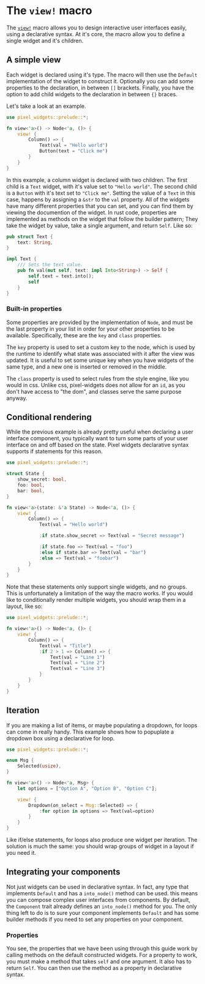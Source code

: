# The `view!` macro
The [`view!`](#macro.view) macro allows you to design interactive user interfaces easily, using a declarative syntax.
At it's core, the macro allow you to define a single widget and it's children. 

## A simple view
Each widget is declared using it's type. The macro will then use the `Default` implementation of the widget to construct it. Optionally you can add some properties to the declaration, in between `[]` brackets. Finally, you have the option to add child widgets to the declaration in between `{}` braces.

Let's take a look at an example.
```rust
use pixel_widgets::prelude::*;

fn view<'a>() -> Node<'a, ()> {
    view! {
        Column() => {
            Text(val = "Hello world")
            Button(text = "Click me")
        }
    }
}
```
In this example, a column widget is declared with two children. The first child is a `Text` widget, with it's value set to `"Hello world"`. The second child is a `Button` with it's text set to `"Click me"`.
Setting the value of a `Text` in this case, happens by assigning a `&str` to the `val` property. All of the widgets have many different properties that you can set, and you can find them by viewing the documention of the widget. In rust code, properties are implemented as methods on the widget that follow the builder pattern; They take the widget by value, take a single argument, and return `Self`. Like so:
```rust
pub struct Text {
    text: String,
}

impl Text {
    /// Sets the text value.
    pub fn val(mut self, text: impl Into<String>) -> Self {
        self.text = text.into();
        self
    }
}
```

### Built-in properties
Some properties are provided by the implementation of `Node`, and must be the last property in your list in order for your other properties to be available. Specifically, these are the `key` and `class` properties.

The `key` property is used to set a custom key to the node, which is used by the runtime to identify what state was associated with it after the view was updated. It is useful to set some unique key when you have widgets of the same type, and a new one is inserted or removed in the middle.

The `class` property is used to select rules from the style engine, like you would in css. Unlike css, pixel-widgets does not allow for an `id`, as you don't have access to "the dom", and classes serve the same purpose anyway.

## Conditional rendering
While the previous example is already pretty useful when declaring a user interface component, you typically want to turn some parts of your user interface on and off based on the state. Pixel widgets declarative syntax supports if statements for this reason. 
```rust
use pixel_widgets::prelude::*;

struct State {
    show_secret: bool,
    foo: bool,
    bar: bool,
}

fn view<'a>(state: &'a State) -> Node<'a, ()> {
    view! {
        Column() => {
            Text(val = "Hello world")

            :if state.show_secret => Text(val = "Secret message")

            :if state.foo => Text(val = "foo")
            :else if state.bar => Text(val = "bar")
            :else => Text(val = "foobar")
        }
    }
}
```
Note that these statements only support single widgets, and no groups. This is unfortunately a limitation of the way the macro works. If you would like to conditionally render multiple widgets, you should wrap them in a layout, like so:
```rust
use pixel_widgets::prelude::*;

fn view<'a>() -> Node<'a, ()> {
    view! {
        Column() => {
            Text(val = "Title")
            :if 2 > 1 => Column() => {
                Text(val = "Line 1")
                Text(val = "Line 2")
                Text(val = "Line 3")
            }
        }
    }
}
```

## Iteration
If you are making a list of items, or maybe populating a dropdown, for loops can come in really handy. This example shows how to popuplate a dropdown box using a declarative for loop.
```rust
use pixel_widgets::prelude::*;

enum Msg {
    Selected(usize),
}

fn view<'a>() -> Node<'a, Msg> {
    let options = ["Option A", "Option B", "Option C"];

    view! {
        Dropdown(on_select = Msg::Selected) => {
            :for option in options => Text(val=option)
        }
    }
}
```
Like if/else statements, for loops also produce one widget per iteration. The solution is much the same: you should wrap groups of widget in a layout if you need it.

## Integrating your components
Not just widgets can be used in declarative syntax. In fact, any type that implements `Default` and has a `into_node()` method can be used. this means you can compose complex user interfaces from components. By default, the `Component` trait already defines an `into_node()` method for you. The only thing left to do is to sure your component implements `Default` and has some builder methods if you need to set any properties on your component.

### Properties
You see, the properties that we have been using through this guide work by calling methods on the default constructed widgets. For a property to work, you must make a method that takes `self` and one argument. It also has to return `Self`. You can then use the method as a property in declarative syntax.
